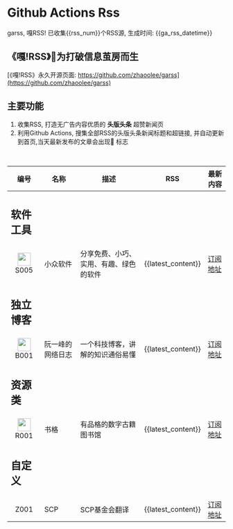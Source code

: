 # Github Actions Rss 

garss, 嘎RSS! 已收集{{rss_num}}个RSS源, 生成时间: {{ga_rss_datetime}}

## 《嘎!RSS》🐣为打破信息茧房而生

[《嘎!RSS》永久开源页面: https://github.com/zhaoolee/garss](https://github.com/zhaoolee/garss)

## 主要功能
1. 收集RSS, 打造无广告内容优质的 **头版头条** 超赞新闻页
2. 利用Github Actions, 搜集全部RSS的头版头条新闻标题和超链接, 并自动更新到首页,当天最新发布的文章会出现🌈 标志

<br>

| 编号 | 名称 | 描述 | RSS  |  最新内容 |
| --- | --- | --- | --- |  --- |
| <h2 id="软件工具">软件工具</h2> |  |   |  |
| <div id="S005" style="text-align: center;"><img src="./_media/favicon/S005.png" width="30px" style="width:30px;height: auto;"/><br><span>S005</span></div> | 小众软件 | 分享免费、小巧、实用、有趣、绿色的软件 | {{latest_content}} | [订阅地址](https://www.appinn.com/feed/) | 
| <h2 id="独立博客">独立博客</h2> |  |   |  |
| <div id="B001" style="text-align: center;"><img src="./_media/favicon/B001.png" width="30px" style="width:30px;height: auto;"/><br><span>B001</span></div> |  阮一峰的网络日志 | 一个科技博客，讲解的知识通俗易懂 |  {{latest_content}} | [订阅地址](http://www.ruanyifeng.com/blog/atom.xml) |
| <h2 id="资源类">资源类</h2> |  |   |  |
| <div id="R001" style="text-align: center;"><img src="./_media/favicon/R001.png" width="30px" style="width:30px;height: auto;"/><br><span>R001</span></div> | 书格 |  有品格的数字古籍图书馆 | {{latest_content}}  |  [订阅地址](https://www.shuge.org/feed/) |  
| <h2 id="自定义">自定义</h2> |  |   |  |
| <div id="R001" style="text-align: center;"><span>Z001</span></div> | SCP |  SCP基金会翻译 | {{latest_content}}  |  [订阅地址](http://scp-wiki-cn.wikidot.com/feed/pages/pagename/most-recently-created-translated/category/-fragment%2C-deleted/tags/scp%2Cwanderers%2C%E6%95%85%E4%BA%8B%2Cgoi%E6%A0%BC%E5%BC%8F%2C%E8%89%BA%E6%9C%AF%E4%BD%9C%E5%93%81%2C%E4%B8%AD%E5%BF%83%2C%E6%8C%87%E5%AF%BC%2C%E6%96%87%E7%AB%A0%2C%E7%BB%84%E4%BB%B6%2C%E7%89%88%E5%BC%8F%2C%E7%AB%9E%E8%B5%9B%2C%E5%BE%85%E5%88%A0%E9%99%A4%2C%E5%BE%85%E5%88%AA%E9%99%A4%2C-%E6%8E%A9%E8%97%8F%E9%A1%B5%2C-%E5%8E%9F%E5%88%9B/order/created_at+desc/limit/15/t/Most+Recently+Created+Translated.xml) |  
